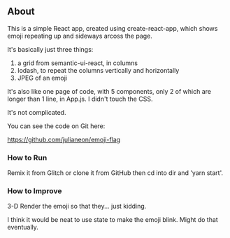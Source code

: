 ## About

This is a simple React app, created using create-react-app, which shows emoji repeating up and sideways arcoss the page.

It's basically just three things:
1. a grid from semantic-ui-react, in columns
2. lodash, to repeat the columns vertically and horizontally
3. JPEG of an emoji

It's also like one page of code, with 5 components, only 2 of which are longer than 1 line, in App.js. I didn't touch the CSS.

It's not complicated.

You can see the code on Git here:

https://github.com/julianeon/emoji-flag

### How to Run

Remix it from Glitch or clone it from GitHub then cd into dir and 'yarn start'.

### How to Improve

3-D Render the emoji so that they... just kidding.

I think it would be neat to use state to make the emoji blink. Might do that eventually.

